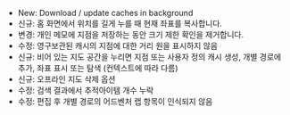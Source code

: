 - New: Download / update caches in background
- 신규: 홈 화면에서 위치를 길게 누를 때 현재 좌표를 복사합니다.
- 변경: 개인 메모에 지점을 저장하는 동안 크기 제한 확인을 제거합니다.
- 수정: 영구보관된 캐시의 지점에 대한 거리 원을 표시하지 않음
- 신규: 비어 있는 지도 공간을 누리면 지점 또는 사용자 정의 캐시 생성, 개별 경로에 추가, 좌표 표시 또는 탐색 (컨텍스트에 따라 다름)
- 신규: 오프라인 지도 삭제 옵션
- 수정: 검색 결과에서 추적아이템 개수 누락
- 수정: 편집 후 개별 경로의 어드벤처 랩 항목이 인식되지 않음
